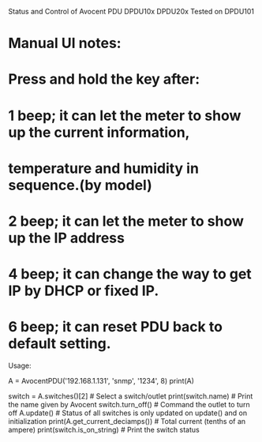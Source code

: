 Status and Control of Avocent PDU DPDU10x DPDU20x
Tested on DPDU101

# Manual UI notes:
# Press and hold the key after:
#    1 beep; it can let the meter to show up the current information,
#      temperature and humidity in sequence.(by model)
#    2 beep; it can let the meter to show up the IP address
#    4 beep; it can change the way to get IP by DHCP or fixed IP.
#    6 beep; it can reset PDU back to default setting.

Usage:

A = AvocentPDU('192.168.1.131', 'snmp', '1234', 8)
print(A)

switch = A.switches()[2]        # Select a switch/outlet
print(switch.name)              # Print the name given by Avocent
switch.turn_off()               # Command the outlet to turn off
A.update()                      # Status of all switches is only updated on update() and on initialization
print(A.get_current_deciamps()) # Total current (tenths of an ampere)
print(switch.is_on_string)      # Print the switch status